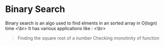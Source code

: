 # Binary Search
Binary search is an algo used to find elments in an sorted array in O(logn) time <\br>
It has various applications like : <\br>
 >Finding the square root of a number
 >Checking monotinity of function